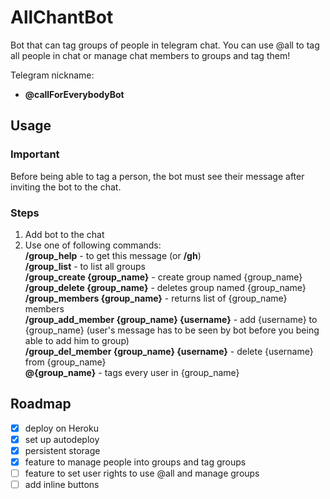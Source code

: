 # AllChantBot

Bot that can tag groups of people in telegram chat. You can use @all to tag all people in chat or manage chat members to groups and tag them!

Telegram nickname: 
  - **@callForEverybodyBot**

## Usage
### Important
Before being able to tag a person, the bot must see their message after inviting the bot to the chat.
### Steps
1. Add bot to the chat
2. Use one of following commands: \
    **/group_help** - to get this message (or **/gh**) \
    **/group_list** - to list all groups \
    **/group_create {group_name}** - create group named {group_name} \
    **/group_delete {group_name}** - deletes group named {group_name} \
    **/group_members {group_name}** - returns list of {group_name} members \
    **/group_add_member {group_name} {username}** - add {username} to {group_name} (user's message has to be seen by bot before you being able to add him to group) \
    **/group_del_member {group_name} {username}** - delete {username} from {group_name} \
    **@{group_name}** - tags every user in {group_name}

## Roadmap
- [x] deploy on Heroku
- [x] set up autodeploy
- [x] persistent storage
- [x] feature to manage people into groups and tag groups
- [ ] feature to set user rights to use @all and manage groups
- [ ] add inline buttons
